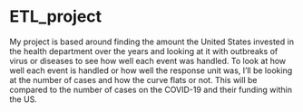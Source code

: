 # ETL_project
My project is based around finding the amount the United States invested in the health department over the years and looking at it with outbreaks of virus or diseases to see how well each event was handled. To look at how well each event is handled or how well the response unit was, I’ll be looking at the number of cases and how the curve flats or not. This will be compared to the number of cases on the COVID-19 and their funding within the US.
